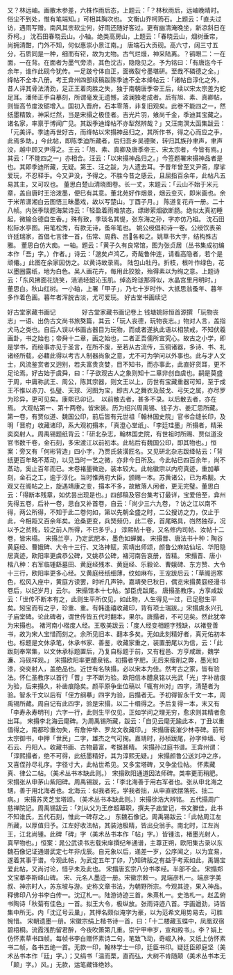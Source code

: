 <!-- { "loadSidebar": true } -->
又？林远岫。画散木参差，六株作雨后态，上题云：「？林秋雨后，远岫晚晴时。俗尘不到处，惟有笔端知。」可相其胸次也。
文衡山乔柯筠石。上题云：「直夫过访，遇雨写赠。南风其柰软尘何，好雨还随好客过。更有幽清淹晚坐，新凉斜日在乔柯。」
沈石田春晓云山。小轴。绝类高房山，上题云：「春晓云山，烟树垂帘，尚拥清酣，门外不知，何似惠崇小景江南。」
唐端石大贡砚。高六寸，阔三寸五分，石质同是一种，细而有铓，故为尢物。古气烂熳，神采陆离。？鹆眼二：一在面，一在背。在面者为墨气旁渍，其色沈古，隐隐见之。予为铭曰：「有唐迄今千余年，谁作此砚今犹传。一足跛兮体自正，面微裂兮墨堪研。至哉不磷德之全。」
绛帖不全本八册。考王弇州四部续稿跋陈季迪不全本绛帖云：「诸帖自淳化之外，昔人评其骨法清劲，足正王着肉胜之失，独于南朝唐季帝王后，续以宋太宗差为蛇足耳。潘师正手自摹刻，所谓毫发无遗憾，波澜独老成者。后有旭、素、真卿帖，则皆高节度汝砺增入。国初入晋府，石本零落，非复旧观矣。此卷不能四之一，然纸墨精致，神采烂然，当是宋搨之极佳者。吉光片羽，飨尚千金，季迪其宝藏之。诸名家，率禀于博闻广见。其跋季迪绛帖不亦犁然辨哉？」又汪南溟太函集跋云：「元美评。季迪再世好古，而绛帖以宋搨神品归之，其所作书，得之心而应之手，此焉多助。」今此帖，即陈季迪所藏者，后归吾乡吴德聚，转归其族孙聿声，聿声没，越中顾又尹得之。王云：「旭、素、真卿及唐季帝王、宋太宗者，今皆有焉。」其云：「不能四之一」亦相合。汪云：「以宋搨神品归之。」今签题署宋搨神品者是也。其即季迪所藏，无疑。第王、汪之跋，为人遗去耳。予昔年曾至又尹斋，摩挲爱玩，不忍释手。今又尹没，予得之。不胜今昔之感云，且屈指百余年，此帖凡五易其主，又可叹也。
董思白楚山清晓图卷。长一丈，末题云：「云山不始于米元章，盖自唐时王洽泼墨，便巳有其意。董北苑好作烟景，烟云变灭，即米画也。余于米芾潇湘白云图悟三昧墨戏，故以写楚山。丁酉子月。」
陈道复花卉一册。二十八帧。内张季琰题海棠诗云：「轻盈着雨难禁态，缥缈萦烟欲断肠。绝似太真初睡起，微输合德自生香。」殊有致，季琰名其惿，张东海之孙，字亦仿乃祖。
沈石田松际水亭图。用笔松秀，有款无诗，蚤年笔也。
姚公绶倡和诗一卷。公绶饮表弟许廷瑞家，首倡七言律一首，伍常、周鼎、吕各和之。姚草书大字，结构殊古雅。
董思白仿大痴。一轴。题云：「黄子久有良常馆，图为张贞居（丛书集成初编本作「吾」字。）作者。」诗云：「邈矣卢鸿乙，奇哉鲁仲连，请看高隐者，若个是顽僊。」此图在余家因仿之。以黄诗故录焉。
陆包山牡丹。折枝，根叶作绿色，花以墨圈露纸，地为白色。吴人画花卉，每用此狡狯，殆得素以为绚之意。上题诗云：「东风拂面花饶笑，浥浥轻韶沁玉肌。绰态玲珑那得似，水晶宫里月明时。」
董思白。秋山红树。一小轴，上署「甲子」，乃七十岁时作、大抵思翁蚤年、暮年多作着色画。暮年者浑脱古淡，尤可爱玩。
好古堂书画续记








好古堂家藏书画记
　　　　好古堂家藏书画记卷上
钱塘姚际恒首源撰
「玩物丧志」一语、出伪古文尚书旅獒篇，其云：「玩人丧德，玩物丧志。」物对人言，盖指犬马之类也。自后人误以书画古器目为玩物，而或者遂执此语以相禁戒，不知伏羲画卦，书之始也；帝舜十二章，画之始也，二者正吾儒所宜究心。故古之小学，即是学书，而绘事亦见于圣言，在所不废，至若从古流传，玉铜诸器，多诗、书、礼诸经所载，必藉此得以考古人制器尚象之意，尤不可为学问以外事也。此与才人文士，风流鉴赏者又迥别，若夫富贵贪婪，目不知书，而亦事此，此直好货耳，更不足论焉。好古始于虞舜，曰：「子欲观古人之象则知十二章非创自虞也。嗣是莫盛于周，中庸称武王、周公，陈其宗器，则文王以上，历世有宝藏重器可知，至于成王不惟以赤刀、弘璧、天球、河图为宝，即古人之舞衣及鼓戈、弓矢之属，亦尽罗为珍异，更可见矣。康熙已卯记。　以前散去者，甚多不录。以后散去者，亦在焉。
大观帖第一、第十两卷。皆宋装。历为绍兴周禹锡、钱子方、姜汇思所藏。第一卷，有贾似道、魏国公印，前后皆有元世祖「翰林国史院」官书合缝长印，及明「晋府」收藏诸印，系大观初搨本，「真澄心堂纸」、「李廷珪墨」所搨者，精采奕奕射人。周禹锡题纸背云：「研北杂志，翰林国史院，有世祖时所赐、贾似道没官书数千卷，金石刻，多宋渡江以前初本。此帖后有魏国公印，即其物也。」恒案：旁又有「何彬背造」四小字，乃贾氏装潢匠名。又见研北杂志跋绛帖云：「背纸更百年略不蒸动，以见当时一艺之微，亦非今日所及。今此帖巳四百余年，尚不蒸动，奚止百年而已。末卷褚墨微逊，装本较大。此帖徽宗以内府真迹，重加摹刻，金石之工，逾于淳化。当时惟两府大臣，颁赐一本。苏黄诸公，已为希觏。大观又在阁帖之上，旋遇靖康之变，搨本不多，故散落人闲者，更无完璧。董思白云：「得断本残章，如优昙出现是也。」四部稿及容台集考订最详，宝爱倍至，弇州先得五卷，后补一卷，思白又补首卷，自云：「尚少三六九卷，？访之江以南不得，两公所得，不知于此二卷何如，第以先朝全盛之时，二公搜访之力，仅止于此，今相距又百余年矣。沧桑更变，兵燹频仍，此二卷，首尾略具，岿然独存，况以予之贫贱，较之前人所得，不巳多乎。」
淳熙帖十卷，又名修内司帖、汝帖十二卷，皆宋榻。
宋搨兰亭，乃定武肥本，墨色如蝉翼。
宋搨晋、唐法书十种：陶谷黄庭经、曹娥碑、大令十三行、又洛神赋，索靖出师颂，颜鲁公麻姑仙坛、华阳隐居真迹，欧阳率更虞恭公碑，又姚恭公碑，褚河南告哀册，皆精。
宋搨晋、唐小楷八种：右军临锺繇墓田、黄庭经残本、黄庭经、乐毅论、曹娥碑、东方赞、大令十三行，欧阳率更多心经。又黄庭经纸细薄，纹如麻布，王宠跋后云：「草阁迥寒色，松风入座中，黄庭方读罢，时听几声钟。嘉靖癸巳秋日，偶览宋搨黄庭经漫书卷后，以纪岁月」云尔。
宋搨馆本十七帖。邹臣虎跋尾。
唐搨圣教序。方享咸跋云：「世传不断本有之，此则生平所仅见，如此物，人生得见一过，已足慰生平矣。矧宝而有之乎，珍重、重。有韩逢禧收藏印，背有项士瑞跋。」宋搨虞永兴孔子庙堂碑。论此碑者，谓世传皆五代时翻本，果尔。唐搨者，不可见矣。然此犹幸为宋搨也。
褚河南小楷度人经。王敬美跋云：「度人经变相题字残缺，以褚登善书，故为宋人宝惜而刻之。余所见旧本、翻本多矣。无如此刻精好者，真元佑初本也。标题是文休承笔，休承书家、善鉴，收藏家重之，装置册尾以为信，云：「此跋刻奉常集，以文休承标题置后，乃复自标题于前，又有程邑、方亨咸跋，魏学濂、冯砚祥观。」
宋搨欧阳率更醴泉铭。初搨者字肥，无后来瘦削之弊，墨光如漆，奕奕射人，盖绝品也。近世有名陕搨，必以宋本为佳。然考古之家，皆有验法。怀仁圣教序以首行「晋」字不断为验。欧阳信本醴泉铭以光武「光」字补凿痕为验，后来搨久，补凿痕隐矣。颜平原争坐位稿以「辄有州对」四字，清楚者为验。智永千文以后有「侄方纲摹」四字为验，后搨者无。予初得智永千文一本，周禹锡所藏。周自记有此四字，验是宋搨，以二十缗得之。予后复得一本，末又有「李寿永寿明刊」六字一行，此则生平仅见，正如学问之理无穷，愈求则其精者愈出耳。
宋搨李北海云麾碑。为周禹锡所藏，跋云：「自见云麾无踰此本，丁丑以重值得之，南都珍重勿失，有詹仲举、罗龙文收藏印。」
宋搨唐裴漼少林寺碑。前有太宗御书，中押「世民」二字，雄杰之气可掬。嘉靖时，孙桢跋尾，孙字仲墙、号石云、丹阳人。收藏书画、古物最富，考据甚精。
宋搨孙过庭书谱。王弇州谓：「淳熙搨者，绝不可得，此纸墨精好，其为淳熙无疑。」
宋搨颜鲁公送刘冲之序，又喜侄孙尽礼序。字径寸大，此帖世希见。又多宝塔碑，又争坐位帖。
怀素藏真、律公二帖。（美术丛书本缺此则。）
宋搨欧阳通道因法师碑。类率更而稍肥。
宋搨张从申茅山紫阳碑。周禹锡跋，云：「李北海善于用右军者也。张从申北海之甥，善于用北海者也。北海云：似我者死，学我者拙，从申直欲摆落死、拙二病。」
宋搨苏灵芝宝塔颂。（美术丛书本缺此则。）宋搨徐浩大辨铭。
五代搨周广慈禅院记。周禹锡跋云：「刘从父为王彦超幕职，撰夫子庙堂记，书文縢佳，此书不知谁氏，五代石刻，惟此一碑存之。」
东魏石像记。周禹锡跋云：「此帖周江左所藏，以厚值归予。江左好收法帖，其装池极精，皆出殳翁手。南北时，江左尚王，江北尚锺。此碑「碑」字（美术丛书本作「帖」字。）皆锺法，楮墨光射人，真罕物也。」恒案：晁公武读书志载宋庠撰纪年通谱，主尊正朔，欧阳集古录以东魏石像记证通谱武定七年非戊辰。自元象以后，递差一岁，公序闻之，以为宜易，遂着其事于谱。今观此帖，为武定五年丁卯，乃知碑版之有益于考索如此，禹锡宝爱此帖，又尚讨论，惜乎未及此也。
宋搨唐玄宗八分书孝经。半部不全。
宋搨郑文宝摹李斯峄山碑。
宋、元名人墨迹一册。宋徽宗敕一。晁端彦札一。端彦字美叔、神宗时人，苏东坡与游。史称文章书法，为朝野所宗。今观其迹，果入神品。释佛印八分书李白传一。沈辽札一。陆游诗迹三首。朱熹札一。史浩札一。赵孟俯书陶诗「秋菊有佳色」一首。拟王大令，极纵放。张雨诗迹八首。字画遒劲，诗皆集中所无。内「沈辽号云巢」，其押名颇似淹字为豪，以为范希文用势易去，可胜惋惜。
宋朝遗墨一册。宋徽宗绢上楷书诗一首，曰：「十二楼藏玉蝶中，凤凰双宿碧梧桐。流霞浅酌留君醉，今夜吹箫第几重。崇宁甲申岁，宣和殿书」。李？娟上仿怀素草书四帧。每帧书李白赠怀素诗二句，笔致飞动，奇崛入神。又纸上仿怀素书二帧，各书五绝一首。无款一印，翰林学士一印，廷臣书印。疑廷臣即庭坚（美术丛书本作「廷」字。）；又绢书「温而栗，直而弘，大树不肯随颠（美术丛书本无「颠」字。）风。」无款，运笔藏锋绝妙。
